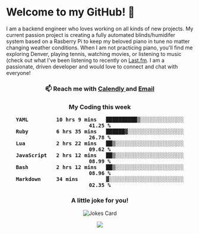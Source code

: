 <h1> Welcome to my GitHub! 👋 </h1>


  I am a backend engineer who loves working on all kinds of new projects. My current passion project is creating a fully automated blinds/humidifer system based on a Rasberry Pi to keep my beloved piano in tune no matter changing weather conditions. When I am not practicing piano, you'll find me exploring Denver, playing tennis, watching movies, or listening to music (check out what I've been listening to recently on [Last.fm](https://www.last.fm/user/mballa000). I am a passionate, driven developer and would love to connect and chat with everyone!

<h3 align = "center"> 📫 Reach me with <a href = "https://calendly.com/msbrandt00/30min"> Calendly </a> and <a href="mailto:msbrandt00@gmail.com">Email</a> 
 </h3>


 
<div align = "center"
[![Anurag's GitHub stats](https://github-readme-stats.vercel.app/api?username=mbrandt00)](https://github.com/anuraghazra/github-readme-stats)
          </div>
<h3 align="center">
  My Coding this week
<!--START_SECTION:waka-->

```text
YAML         10 hrs 9 mins   ██████████▒░░░░░░░░░░░░░░   41.25 %
Ruby         6 hrs 35 mins   ██████▓░░░░░░░░░░░░░░░░░░   26.78 %
Lua          2 hrs 22 mins   ██▒░░░░░░░░░░░░░░░░░░░░░░   09.62 %
JavaScript   2 hrs 12 mins   ██▒░░░░░░░░░░░░░░░░░░░░░░   08.99 %
Bash         2 hrs 12 mins   ██▒░░░░░░░░░░░░░░░░░░░░░░   08.96 %
Markdown     34 mins         ▓░░░░░░░░░░░░░░░░░░░░░░░░   02.35 %
```

<!--END_SECTION:waka-->

### A little joke for you!

![Jokes Card](https://readme-jokes.vercel.app/api?hideBorder)

<a href="https://www.linkedin.com/in/mbrandt00/"><img src="https://img.shields.io/badge/linkedin-%230077B5.svg?&style=for-the-badge&logo=linkedin&logoColor=white" /></a>
